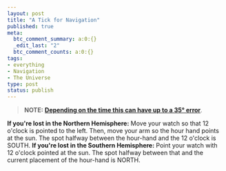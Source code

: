 ```yaml
---
layout: post
title: "A Tick for Navigation"
published: true
meta:
  btc_comment_summary: a:0:{}
  _edit_last: "2"
  btc_comment_counts: a:0:{}
tags:
- everything
- Navigation
- The Universe
type: post
status: publish
---
```

> **NOTE:** [**Depending on the time this can have up to a 35° error**](http://wildwoodsurvival.com/survival/navigation/rbsolarnav/index.html).

**If you're lost in the Northern Hemisphere:** Move your watch so that 12 o'clock is pointed to the left. Then, move your arm so the hour hand points at the sun. The spot halfway between the hour-hand and the 12 o'clock is SOUTH. **If you're lost in the Southern Hemisphere:** Point your watch with 12 o'clock pointed at the sun. The spot halfway between that and the current placement of the hour-hand is NORTH.
